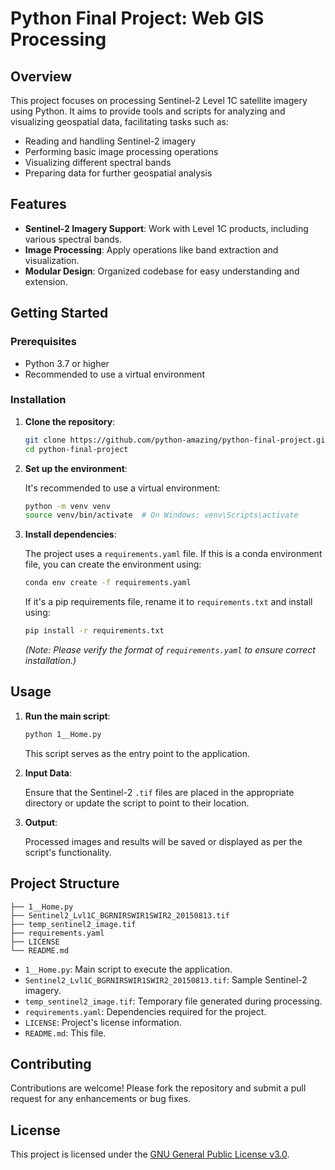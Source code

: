 # Python Final Project: Web GIS Processing

## Overview

This project focuses on processing Sentinel-2 Level 1C satellite imagery using Python. It aims to provide tools and scripts for analyzing and visualizing geospatial data, facilitating tasks such as:

* Reading and handling Sentinel-2 imagery
* Performing basic image processing operations
* Visualizing different spectral bands
* Preparing data for further geospatial analysis

## Features

* **Sentinel-2 Imagery Support**: Work with Level 1C products, including various spectral bands.
* **Image Processing**: Apply operations like band extraction and visualization.
* **Modular Design**: Organized codebase for easy understanding and extension.

## Getting Started

### Prerequisites

* Python 3.7 or higher
* Recommended to use a virtual environment

### Installation

1. **Clone the repository**:

   ```bash
   git clone https://github.com/python-amazing/python-final-project.git
   cd python-final-project
   ```

2. **Set up the environment**:

   It's recommended to use a virtual environment:

   ```bash
   python -m venv venv
   source venv/bin/activate  # On Windows: venv\Scripts\activate
   ```

3. **Install dependencies**:

   The project uses a `requirements.yaml` file. If this is a conda environment file, you can create the environment using:

   ```bash
   conda env create -f requirements.yaml
   ```

   If it's a pip requirements file, rename it to `requirements.txt` and install using:

   ```bash
   pip install -r requirements.txt
   ```

   *(Note: Please verify the format of `requirements.yaml` to ensure correct installation.)*

## Usage

1. **Run the main script**:

   ```bash
   python 1__Home.py
   ```

   This script serves as the entry point to the application.

2. **Input Data**:

   Ensure that the Sentinel-2 `.tif` files are placed in the appropriate directory or update the script to point to their location.

3. **Output**:

   Processed images and results will be saved or displayed as per the script's functionality.

## Project Structure

```
├── 1__Home.py
├── Sentinel2_Lvl1C_BGRNIRSWIR1SWIR2_20150813.tif
├── temp_sentinel2_image.tif
├── requirements.yaml
├── LICENSE
└── README.md
```

* `1__Home.py`: Main script to execute the application.
* `Sentinel2_Lvl1C_BGRNIRSWIR1SWIR2_20150813.tif`: Sample Sentinel-2 imagery.
* `temp_sentinel2_image.tif`: Temporary file generated during processing.
* `requirements.yaml`: Dependencies required for the project.
* `LICENSE`: Project's license information.
* `README.md`: This file.

## Contributing

Contributions are welcome! Please fork the repository and submit a pull request for any enhancements or bug fixes.

## License

This project is licensed under the [GNU General Public License v3.0](https://www.gnu.org/licenses/gpl-3.0.en.html).
